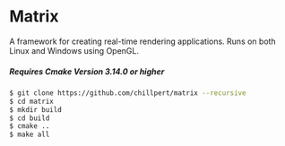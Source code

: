 # Matrix

A framework for creating real-time rendering applications.
Runs on both Linux and Windows using OpenGL. 

##### Requires Cmake Version 3.14.0 or higher

```sh
$ git clone https://github.com/chillpert/matrix --recursive
$ cd matrix
$ mkdir build
$ cd build
$ cmake ..
$ make all
```
